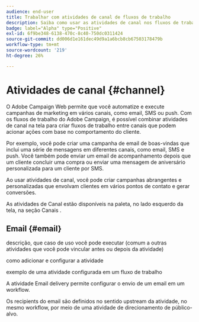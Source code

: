 ```yaml
---
audience: end-user
title: Trabalhar com atividades de canal de fluxos de trabalho
description: Saiba como usar as atividades de canal nos fluxos de trabalho do Adobe Campaign Web
badge: label="Alpha" type="Positive"
exl-id: 6f9be348-6138-470c-8c40-750dc0311424
source-git-commit: dd006d1e161dec49d9a1a6bcb8cb67503178479b
workflow-type: tm+mt
source-wordcount: '219'
ht-degree: 26%

---
```


# Atividades de canal {#channel}

O Adobe Campaign Web permite que você automatize e execute campanhas de marketing em vários canais, como email, SMS ou push. Com os fluxos de trabalho do Adobe Campaign, é possível combinar atividades de canal na tela para criar fluxos de trabalho entre canais que podem acionar ações com base no comportamento do cliente.

Por exemplo, você pode criar uma campanha de email de boas-vindas que inclui uma série de mensagens em diferentes canais, como email, SMS e push. Você também pode enviar um email de acompanhamento depois que um cliente concluir uma compra ou enviar uma mensagem de aniversário personalizada para um cliente por SMS.

Ao usar atividades de canal, você pode criar campanhas abrangentes e personalizadas que envolvam clientes em vários pontos de contato e gerar conversões.

As atividades de Canal estão disponíveis na paleta, no lado esquerdo da tela, na seção Canais .

## Email {#email}

descrição, que caso de uso você pode executar (comum a outras atividades que você pode vincular antes ou depois da atividade)

como adicionar e configurar a atividade

exemplo de uma atividade configurada em um fluxo de trabalho


A atividade Email delivery permite configurar o envio de um email em um workflow.

<!-- Scheduled emails available?

This can be a single send email and sent just once, or it can be a recurring email.
* Single send emails are standard emails, sent once.
* Recurring emails allow you to send the same email multiple times to different targets over a defined period. You can aggregate the deliveries per period in order to get reports that correspond to your needs.

When linked to a scheduler, you can define recurring emails.-->

Os recipients do email são definidos no sentido upstream da atividade, no mesmo workflow, por meio de uma atividade de direcionamento de público-alvo.

<!--The message preparation is triggered according to the workflow execution parameters. From the message dashboard, you can select whether to request or not a manual confirmation to send the message (required by default). You can start the workflow manually or place a scheduler activity in the workflow to automate execution.-->